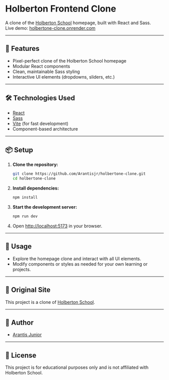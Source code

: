 # Holberton Frontend Clone

A  clone of the [Holberton School](https://www.holbertonschool.com/) homepage, built with React and Sass.  
Live demo: [holbertone-clone.onrender.com](https://holbertone-clone.onrender.com/)

---

## 🚀 Features

- Pixel-perfect clone of the Holberton School homepage
- Modular React components
- Clean, maintainable Sass styling
- Interactive UI elements (dropdowns, sliders, etc.)

---

## 🛠️ Technologies Used

- [React](https://react.dev/)
- [Sass](https://sass-lang.com/)
- [Vite](https://vitejs.dev/) (for fast development)
- Component-based architecture

---

## 📦 Setup

1. **Clone the repository:**
   ```sh
   git clone https://github.com/Arantisjr/holbertone-clone.git
   cd holbertone-clone
   ```

2. **Install dependencies:**
   ```sh
   npm install
   ```

3. **Start the development server:**
   ```sh
   npm run dev
   ```

4. Open [http://localhost:5173](http://localhost:5173) in your browser.

---

## 📄 Usage

- Explore the homepage clone and interact with all UI elements.
- Modify components or styles as needed for your own learning or projects.

---


## 🔗 Original Site

This project is a clone of [Holberton School](https://www.holbertonschool.com/).

---

## 👤 Author

- [Arantis Junior](https://github.com/Arantisjr)

---

## 📃 License

This project is for educational purposes only and is not affiliated with Holberton School.
